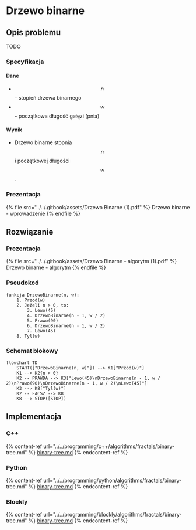 # Drzewo binarne

## Opis problemu

TODO

### Specyfikacja

#### Dane

* $$n$$ - stopień drzewa binarnego
* $$w$$ - początkowa długość gałęzi (pnia)

#### Wynik

* Drzewo binarne stopnia $$n$$ i początkowej długości $$w$$.

### Prezentacja

{% file src="../../.gitbook/assets/Drzewo Binarne (1).pdf" %}
Drzewo binarne - wprowadzenie
{% endfile %}

## Rozwiązanie

### Prezentacja

{% file src="../../.gitbook/assets/Drzewo Binarne - algorytm (1).pdf" %}
Drzewo binarne - algorytm
{% endfile %}

### Pseudokod

```
funkcja DrzewoBinarne(n, w):
    1. Przod(w)
    2. Jeżeli n > 0, to:
        3. Lewo(45)
        4. DrzewoBinarne(n - 1, w / 2)
        5. Prawo(90)
        6. DrzewoBinarne(n - 1, w / 2)
        7. Lewo(45)
    8. Tyl(w)
```

### Schemat blokowy

```mermaid
flowchart TD
	START(["DrzewoBinarne(n, w)"]) --> K1["Przod(w)"]
	K1 --> K2{n > 0}
	K2 -- PRAWDA --> K3["Lewo(45)\nDrzewoBinarne(n - 1, w / 2)\nPrawo(90)\nDrzewoBinarne(n - 1, w / 2)\nLewo(45)"]
	K3 --> K8["Tyl(w)"]
	K2 -- FAŁSZ --> K8
	K8 --> STOP([STOP])
```

## Implementacja

### C++

{% content-ref url="../../programming/c++/algorithms/fractals/binary-tree.md" %}
[binary-tree.md](../../programming/c++/algorithms/fractals/binary-tree.md)
{% endcontent-ref %}

### Python

{% content-ref url="../../programming/python/algorithms/fractals/binary-tree.md" %}
[binary-tree.md](../../programming/python/algorithms/fractals/binary-tree.md)
{% endcontent-ref %}

### Blockly

{% content-ref url="../../programming/blockly/algorithms/fractals/binary-tree.md" %}
[binary-tree.md](../../programming/blockly/algorithms/fractals/binary-tree.md)
{% endcontent-ref %}

